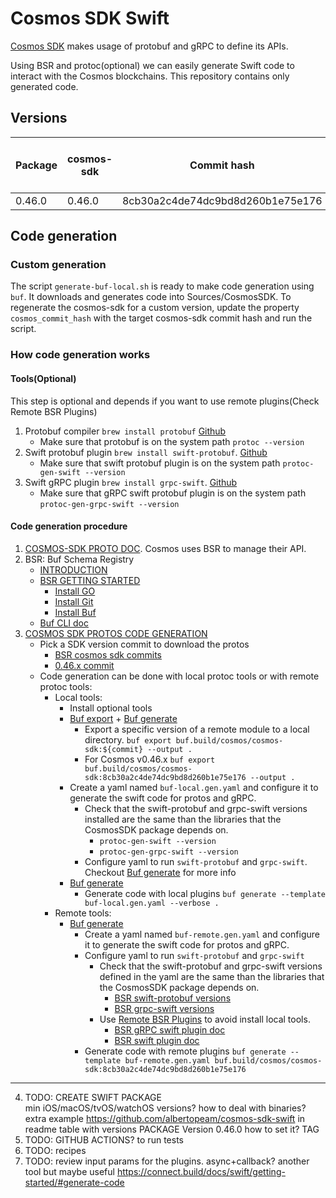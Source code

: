# Cosmos SDK Swift

[Cosmos SDK](https://github.com/cosmos/cosmos-sdk) makes usage of protobuf and gRPC to define its APIs.

Using BSR and protoc(optional) we can easily generate Swift code to interact with the Cosmos blockchains.
This repository contains only generated code.

## Versions

Package | cosmos-sdk | Commit hash                      | protoc-gen-swift| protoc-gen-grpc-swift
--------|------------|----------------------------------|-----------------|-----------------------
0.46.0  | 0.46.0     | 8cb30a2c4de74dc9bd8d260b1e75e176 | 1.21.0          | 1.14.0

## Code generation

### Custom generation
The script `generate-buf-local.sh` is ready to make code generation using `buf`. It downloads and generates code into Sources/CosmosSDK. To regenerate the cosmos-sdk for a custom version, update the property `cosmos_commit_hash` with the target cosmos-sdk commit hash and run the script.

### How code generation works
#### Tools(Optional)
This step is optional and depends if you want to use remote plugins(Check Remote BSR Plugins)
1. Protobuf compiler `brew install protobuf` [Github](https://github.com/protocolbuffers/protobuf)
    * Make sure that protobuf is on the system path `protoc --version`
2. Swift protobuf plugin `brew install swift-protobuf`. [Github](https://github.com/apple/swift-protobuf)
    * Make sure that swift protobuf plugin is on the system path `protoc-gen-swift --version`
3. Swift gRPC plugin `brew install grpc-swift`. [Github](https://github.com/grpc/grpc-swift)
    * Make sure that gRPC swift protobuf plugin is on the system path `protoc-gen-grpc-swift --version`

#### Code generation procedure
1. [COSMOS-SDK PROTO DOC](https://github.com/cosmos/cosmos-sdk/tree/main/proto). Cosmos uses BSR to manage their API.
2. BSR: Buf Schema Registry
    * [INTRODUCTION](https://docs.buf.build/bsr/introduction)
    * [BSR GETTING STARTED](https://docs.buf.build/tutorials/getting-started-with-bsr)
        * [Install GO](https://go.dev/dl/)
        * [Install Git](https://git-scm.com/book/en/v2/Getting-Started-Installing-Git)
        * [Install Buf](https://docs.buf.build/installation)
    * [Buf CLI doc](https://docs.buf.build/reference/cli/buf)
3. [COSMOS SDK PROTOS CODE GENERATION](https://buf.build/cosmos/cosmos-sdk/docs/main)
    * Pick a SDK version commit to download the protos
        * [BSR cosmos sdk commits](https://github.com/cosmos/cosmos-sdk/tree/main/proto)
        * [0.46.x commit](https://buf.build/cosmos/cosmos-sdk/commits/8cb30a2c4de74dc9bd8d260b1e75e176)
    * Code generation can be done with local protoc tools or with remote protoc tools:
        * Local tools:
            * Install optional tools
            * [Buf export](https://docs.buf.build/reference/cli/buf/export) + [Buf generate](https://docs.buf.build/reference/cli/buf/generate)
                * Export a specific version of a remote module to a local directory. `buf export buf.build/cosmos/cosmos-sdk:${commit} --output .`            
                * For Cosmos v0.46.x `buf export buf.build/cosmos/cosmos-sdk:8cb30a2c4de74dc9bd8d260b1e75e176 --output .`
            * Create a yaml named `buf-local.gen.yaml` and configure it to generate the swift code for protos and gRPC.
                * Check that the swift-protobuf and grpc-swift versions installed are the same than the libraries that the CosmosSDK package depends on.
                    * `protoc-gen-swift --version`
                    * `protoc-gen-grpc-swift --version`
                * Configure yaml to run `swift-protobuf` and `grpc-swift`. Checkout [Buf generate](https://docs.buf.build/reference/cli/buf/generate) for more info
            * [Buf generate](https://docs.buf.build/reference/cli/buf/generate)
                * Generate code with local plugins `buf generate --template buf-local.gen.yaml --verbose .`            
        * Remote tools:
            * [Buf generate](https://docs.buf.build/reference/cli/buf/generate)
                * Create a yaml named `buf-remote.gen.yaml` and configure it to generate the swift code for protos and gRPC.                    
                * Configure yaml to run `swift-protobuf` and `grpc-swift`
                    * Check that the swift-protobuf and grpc-swift versions defined in the yaml are the same than the libraries that the CosmosSDK package depends on.
                        * [BSR swift-protobuf versions](https://buf.build/apple/swift)
                        * [BSR grpc-swift versions](https://buf.build/grpc/swift)
                    * Use [Remote BSR Plugins](https://buf.build/plugins) to avoid install local tools.
                        * [BSR gRPC swift plugin doc](https://buf.build/grpc/swift)
                        * [BSR swift plugin doc](https://buf.build/apple/swift)
                * Generate code with remote plugins `buf generate --template buf-remote.gen.yaml buf.build/cosmos/cosmos-sdk:8cb30a2c4de74dc9bd8d260b1e75e176` 

--------------------------------------------------------------------------------
4. TODO: CREATE SWIFT PACKAGE    
    min iOS/macOS/tvOS/watchOS versions?
    how to deal with binaries?
    extra example https://github.com/albertopeam/cosmos-sdk-swift in readme
    table with versions
    PACKAGE Version 0.46.0 how to set it? TAG
5. TODO: GITHUB ACTIONS? to run tests
6. TODO: recipes
7. TODO: review input params for the plugins. async+callback? another tool but maybe useful https://connect.build/docs/swift/getting-started/#generate-code
